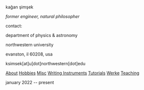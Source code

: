 kağan şimşek

_former engineer, natural philosopher_

contact:

department of physics & astronomy

northwestern university

evanston, il 60208, usa

ksimsek[at]u[dot]northwestern[dot]edu

[About](https://kagsimsek.github.io/about)
[Hobbies](https://kagsimsek.github.io/hobbies)
[Misc](https://kagsimsek.github.io/misc)
[Writing Instruments](https://kagsimsek.github.io/writing_instruments)
[Tutorials](https://kagsimsek.github.io/tutorials)
[Werke](https://kagsimsek.github.io/werke)
[Teaching](https://kagsimsek.github.io/teaching)

january 2022 -- present

